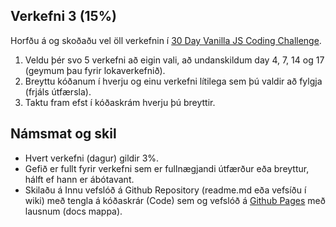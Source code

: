 ## Verkefni 3 (15%)
Horfðu á og skoðaðu vel öll verkefnin í [30 Day Vanilla JS Coding Challenge](https://javascript30.com/). 

1. Veldu þér svo 5 verkefni að eigin vali, að undanskildum day 4, 7, 14 og 17 (geymum þau fyrir lokaverkefnið).
1. Breyttu kóðanum í hverju og einu verkefni lítilega sem þú valdir að fylgja (frjáls útfærsla).
1. Taktu fram efst í kóðaskrám hverju þú breyttir.


## Námsmat og skil
* Hvert verkefni (dagur) gildir 3%.
* Gefið er fullt fyrir verkefni sem er fullnægjandi útfærður eða breyttur, hálft ef hann er ábótavant. 
* Skilaðu á Innu vefslóð á Github Repository (readme.md eða vefsíðu í wiki) með tengla á kóðaskrár (Code) sem og vefslóð á [Github Pages](https://pages.github.com/) með lausnum (docs mappa).
